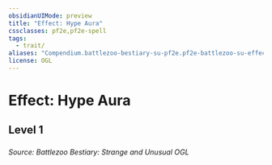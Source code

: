 ```yaml
---
obsidianUIMode: preview
title: "Effect: Hype Aura"
cssclasses: pf2e,pf2e-spell
tags:
  - trait/
aliases: "Compendium.battlezoo-bestiary-su-pf2e.pf2e-battlezoo-su-effects.Item.3zCC6HbXwqqYLuM6"
license: OGL
---
```

# Effect: Hype Aura
## Level 1
### 








*Source: Battlezoo Bestiary: Strange and Unusual*
*OGL*